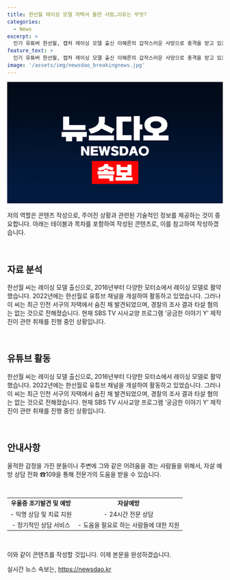 ```yaml
---
title: 한선월 레이싱 모델 자택서 돌연 사망…이유는 무엇?
categories:
  - News
excerpt: >
  인기 유튜버 한선월, 캡처 레이싱 모델 출신 이해른의 갑작스러운 사망으로 충격을 받고 있는 팬들. 그녀는 레이싱 모델 출신으로 유명세를 얻은 후 한선월이란 이름으로 유튜브 채널을 운영해왔으며, 최근 인천의 자택에서 숨진 채 발견됐다. 사망 원인과 관련한 루머가 돌면서 관심이 증폭되고 있으며, SBS TV 프로그램 궁금한 이야기 Y에서 관련 내용을 취재 중이라고 밝혔다. 사망과 관련한 내용은 조만간 방송될 것으로 보인다.
feature_text: >
  인기 유튜버 한선월, 캡처 레이싱 모델 출신 이해른의 갑작스러운 사망으로 충격을 받고 있는 팬들. 그녀는 레이싱 모델 출신으로 유명세를 얻은 후 한선월이란 이름으로 유튜브 채널을 운영해왔으며, 최근 인천의 자택에서 숨진 채 발견됐다. 사망 원인과 관련한 루머가 돌면서 관심이 증폭되고 있으며, SBS TV 프로그램 궁금한 이야기 Y에서 관련 내용을 취재 중이라고 밝혔다. 사망과 관련한 내용은 조만간 방송될 것으로 보인다.
image: '/assets/img/newsdao_breakingnews.jpg'
---
```


<p><img src="/assets/img/newsdao_breakingnews.jpg" alt="koreaapp 속보" /></p>

<p>저의 역할은 콘텐츠 작성으로, 주어진 상황과 관련된 기술적인 정보를 제공하는 것이 중요합니다. 아래는 테이블과 목차를 포함하여 작성된 콘텐츠로, 이를 참고하여 작성하겠습니다.</p>

<p data-ke-size="size16">&nbsp;</p>

<h2 data-ke-size="size26">자료 분석</h2>

<p>한선월 씨는 레이싱 모델 출신으로, 2016년부터 다양한 모터쇼에서 레이싱 모델로 활약했습니다. 2022년에는 한선월로 유튜브 채널을 개설하여 활동하고 있었습니다. 그러나 이 씨는 최근 인천 서구의 자택에서 숨진 채 발견되었으며, 경찰의 조사 결과 타살 혐의는 없는 것으로 전해졌습니다. 현재 SBS TV 시사교양 프로그램 ‘궁금한 이야기 Y’ 제작진이 관련 취재를 진행 중인 상황입니다.</p>

<p data-ke-size="size16">&nbsp;</p>

<h2 data-ke-size="size26">유튜브 활동</h2>

<p>한선월 씨는 레이싱 모델 출신으로, 2016년부터 다양한 모터쇼에서 레이싱 모델로 활약했습니다. 2022년에는 한선월로 유튜브 채널을 개설하여 활동하고 있었습니다. 그러나 이 씨는 최근 인천 서구의 자택에서 숨진 채 발견되었으며, 경찰의 조사 결과 타살 혐의는 없는 것으로 전해졌습니다. 현재 SBS TV 시사교양 프로그램 ‘궁금한 이야기 Y’ 제작진이 관련 취재를 진행 중인 상황입니다.</p>

<p data-ke-size="size16">&nbsp;</p>

<h2 data-ke-size="size26">안내사항</h2>

<p>울적한 감정을 가진 분들이나 주변에 그와 같은 어려움을 겪는 사람들을 위해서, 자살 예방 상담 전화 ☎109을 통해 전문가의 도움을 받을 수 있습니다.</p>

<p data-ke-size="size16">&nbsp;</p>

<table>
<tbody>
<tr>
<td style="text-align: center; height: 17px;"><b>우울증 조기발견 및 예방</b></td>
<td style="text-align: center; height: 17px;"><b>자살예방</b></td>
</tr>
<tr>
<td style="text-align: center; height: 17px;">- 익명 상담 및 치료 지원</td>
<td style="text-align: center; height: 17px;">- 24시간 전문 상담</td>
</tr>
<tr>
<td style="text-align: center; height: 17px;">- 정기적인 상담 서비스</td>
<td style="text-align: center; height: 17px;">- 도움을 필요로 하는 사람들에 대한 지원</td>
</tr>
</tbody>
</table>

<p data-ke-size="size16">&nbsp;</p>

<p>이와 같이 콘텐츠를 작성할 것입니다. 이제 본문을 완성하겠습니다.</p>
실시간 뉴스 속보는, <a href="https://newsdao.kr" rel="dofollow">https://newsdao.kr</a>


